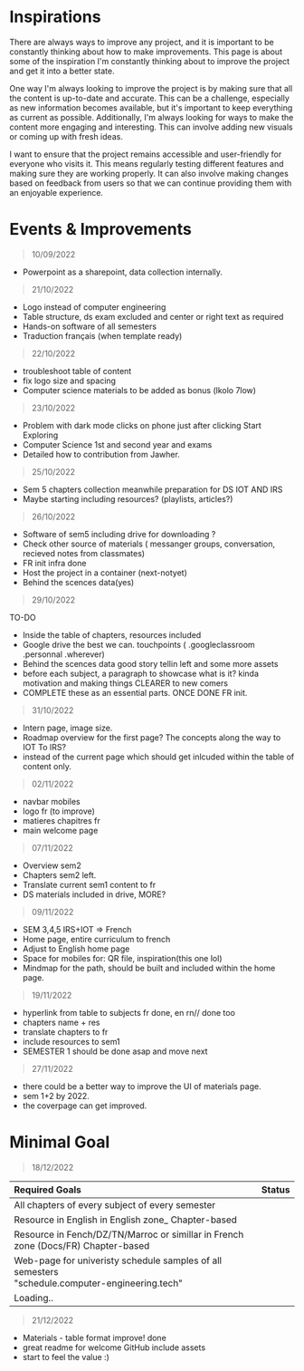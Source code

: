 <br>
<br>

# Inspirations

There are always ways to improve any project, and it is important to be constantly thinking about how to make improvements. This page is about some of the inspiration I'm constantly thinking about to improve the project and get it into a better state.

One way I'm always looking to improve the project is by making sure that all the content is up-to-date and accurate. This can be a challenge, especially as new information becomes available, but it's important to keep everything as current as possible. Additionally, I'm always looking for ways to make the content more engaging and interesting. This can involve adding new visuals or coming up with fresh ideas.

I want to ensure that the project remains accessible and user-friendly for everyone who visits it. This means regularly testing different features and making sure they are working properly. It can also involve making changes based on feedback from users so that we can continue providing them with an enjoyable experience.


# Events & Improvements 

> 10/09/2022
- Powerpoint as a sharepoint, data collection internally. 


> 21/10/2022

- Logo instead of computer engineering
- Table structure, ds exam excluded and center or right text as required
- Hands-on software of all semesters
- Traduction français (when template ready)



> 22/10/2022

- troubleshoot table of content 
- fix logo size and spacing
- Computer science materials to be added as bonus (lkolo 7low)


> 23/10/2022

- Problem with dark mode clicks on phone just after clicking Start Exploring
- Computer Science 1st and second year and exams
- Detailed how to contribution from Jawher.


> 25/10/2022

- Sem 5 chapters collection meanwhile preparation for DS IOT AND IRS
- Maybe starting including resources? (playlists, articles?)


> 26/10/2022

- Software of sem5 including drive for downloading ?
- Check other source of materials ( messanger groups, conversation, recieved notes from classmates)
- FR init infra done
- Host the project in a container (next-notyet)
- Behind the scences data(yes)


> 29/10/2022

TO-DO

- Inside the table of chapters, resources included
- Google drive the best we can. touchpoints ( .googleclassroom .personnal .wherever)
- Behind the scences data good story tellin left and some more assets
- before each subject, a paragraph to showcase what is it? kinda motivation and making things CLEARER to new comers
- COMPLETE these as an essential parts. ONCE DONE FR init.


> 31/10/2022

- Intern page, image size.
- Roadmap overview for the first page? The concepts along the way to IOT To IRS?
- instead of the current page which should get inlcuded within the table of content only.



> 02/11/2022

- navbar mobiles
- logo fr (to improve)
- matieres chapitres fr
- main welcome page
 
 
 
> 07/11/2022

- Overview sem2
- Chapters sem2 left.
- Translate current sem1 content to fr
- DS materials included in drive, MORE?



> 09/11/2022

- SEM 3,4,5 IRS+IOT => French
- Home page, entire curriculum to french
- Adjust to English home page 
- Space for mobiles for: QR file, inspiration(this one lol)
- Mindmap for the path, should be built and included within the home page.



> 19/11/2022

- hyperlink from table to subjects fr done, en rn// done too
- chapters name + res 
- translate chapters to fr
- include resources to sem1 
- SEMESTER 1 should be done asap and move next



> 27/11/2022

- there could be a better way to improve the UI of materials page.
- sem 1+2 by 2022.
- the coverpage can get improved.


# Minimal Goal

> 18/12/2022

| Required Goals  | Status  | 
|:---|:---:|
| All chapters of every subject of every semester  |   | 
| Resource in English in English zone_ Chapter-based|   |  
| Resource in Fench/DZ/TN/Marroc or simillar in French zone (Docs/FR) Chapter-based  |   |  
|  Web-page for univeristy schedule samples of all semesters <br> "schedule.computer-engineering.tech" |   | 
|  Loading.. |   |  


> 21/12/2022

- Materials - table format improve!  done 
- great readme for welcome GitHub include assets
- start to feel the value :)

